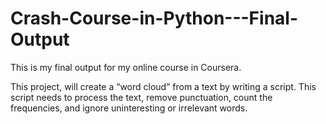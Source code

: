 # Crash-Course-in-Python---Final-Output

This is my final output for my online course in Coursera. 

This project, will create a “word cloud” from a text by writing a script. This script needs to process the text, remove punctuation, count the frequencies, and ignore uninteresting or irrelevant words. 
